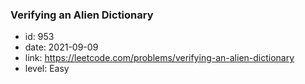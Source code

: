 ### Verifying an Alien Dictionary

* id: 953
* date: 2021-09-09
* link: https://leetcode.com/problems/verifying-an-alien-dictionary
* level: Easy
